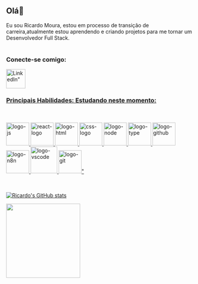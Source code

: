 ## Olá👋

Eu sou Ricardo Moura, estou em processo de transição de carreira,atualmente estou aprendendo e criando projetos para me tornar um Desenvolvedor Full Stack.
<br>
<br>
### Conecte-se comigo:

<a href="https://www.linkedin.com/in/ricardo-moura-861a87b3">
<img align="left" alt=LinkedIn" width="52px" src="https://images.icon-icons.com/555/PNG/96/linkedin_icon-icons.com_53609.png" />
<br>
<br>
<br>



### Principais Habilidades: Estudando neste momento:
<br>
<br>
 <img src="https://images.icon-icons.com/2415/PNG/96/javascript_original_logo_icon_146455.png" alt="logo-js" " width="62px"/>
 <img src="https://images.icon-icons.com/2415/PNG/96/react_original_wordmark_logo_icon_146375.png" alt="react-logo" " width="62px"/>
 <img src="https://images.icon-icons.com/2415/PNG/96/html_original_wordmark_logo_icon_146478.png" alt="logo-html" " width="62px"/>
 <img src="https://images.icon-icons.com/2415/PNG/96/css_original_wordmark_logo_icon_146576.png" alt="css-logo" " width="62px"/>
 <img src="https://images.icon-icons.com/2415/PNG/96/nodejs_original_wordmark_logo_icon_146412.png" alt="logo-node" " width="62px"/>
 <img src="https://images.icon-icons.com/2415/PNG/96/typescript_original_logo_icon_146317.png" alt="logo-type" " width="62px"/>
 <img src="https://images.icon-icons.com/2415/PNG/96/github_original_wordmark_logo_icon_146506.png" alt="logo-github" " width="62px"/>
 <img src="https://cdn.raiolanetworks.com/blog/wp-content/uploads/n8n.png" alt="logo-n8n" " width="62px"/>
 <img src="https://images.icon-icons.com/3053/PNG/96/microsoft_visual_studio_code_alt_macos_bigsur_icon_189955.png" alt="logo-vscode" " width="72px"/>
 <img src="https://images.icon-icons.com/2415/PNG/96/git_original_wordmark_logo_icon_146510.png" alt="logo-git" " width="62px"/>"

<br>
<br>
<br>
          
![Ricardo's GitHub stats](https://github-readme-stats.vercel.app/api?username=ricardomoura2017&show_icons=true&theme=radical)

<a href="https://github.com/ricadomoura2017/convoychat">
  <img height=200 align="center" src="https://github-readme-stats.vercel.app/api/top-langs?username=ricardomoura2017&layout=compact&langs_count=8&card_width=320" />
</a>
